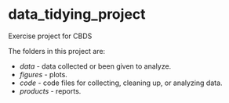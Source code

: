 # data_tidying_project
Exercise project for CBDS

The folders in this project are: 

* _data_ - data collected or been given to analyze. 
* _figures_ - plots.
* _code_ - code files for collecting, cleaning up, or analyzing data. 
* _products_ - reports.
 
